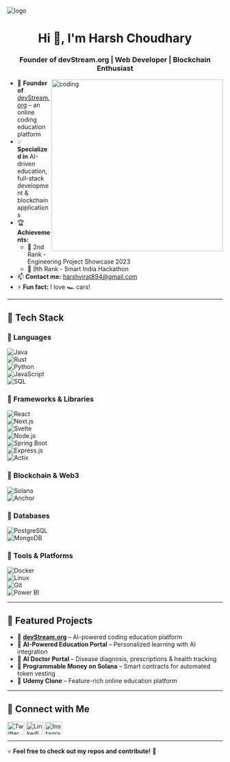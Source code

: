 ![logo](https://github.com/h-a-r-s-h-s-r-a-h/h-a-r-s-h-s-r-a-h/blob/main/hacker.jpg)

<h1 align="center">Hi 👋, I'm Harsh Choudhary</h1>
<h3 align="center">Founder of devStream.org | Web Developer | Blockchain Enthusiast</h3>

<img align="right" alt="coding" width="400" src="https://phoneky.co.uk/thumbs/screensavers/down/computer/hacker_uGThpFPb.gif">

- 🔭 **Founder of** [devStream.org](https://devstream.org) – an online coding education platform  
- 💡 **Specialized in** AI-driven education, full-stack development & blockchain applications  
- 🏆 **Achievements:**  
  - 🥈 2nd Rank - Engineering Project Showcase 2023  
  - 🏅 9th Rank - Smart India Hackathon  
- 📫 **Contact me:** harshvirat894@gmail.com  
- ⚡ **Fun fact:** I love 🏎️ cars!  

---

## 🚀 Tech Stack  
### 🔹 Languages  
![Java](https://img.shields.io/badge/Java-%23ED8B00.svg?style=flat&logo=openjdk&logoColor=white)  
![Rust](https://img.shields.io/badge/Rust-%23000000.svg?style=flat&logo=rust&logoColor=white)  
![Python](https://img.shields.io/badge/Python-3670A0?style=flat&logo=python&logoColor=ffdd54)  
![JavaScript](https://img.shields.io/badge/JavaScript-%23323330.svg?style=flat&logo=javascript&logoColor=%23F7DF1E)  
![SQL](https://img.shields.io/badge/SQL-%2300758F.svg?style=flat&logo=microsoft-sql-server&logoColor=white)  

### 🔹 Frameworks & Libraries  
![React](https://img.shields.io/badge/React-%2320232a.svg?style=flat&logo=react&logoColor=%2361DAFB)  
![Next.js](https://img.shields.io/badge/Next.js-000000?style=flat&logo=nextdotjs&logoColor=white)  
![Svelte](https://img.shields.io/badge/Svelte-%23ff3e00.svg?style=flat&logo=svelte&logoColor=white)  
![Node.js](https://img.shields.io/badge/Node.js-6DA55F?style=flat&logo=node.js&logoColor=white)  
![Spring Boot](https://img.shields.io/badge/Spring_Boot-%236DB33F.svg?style=flat&logo=spring-boot&logoColor=white)  
![Express.js](https://img.shields.io/badge/Express.js-404D59?style=flat)  
![Actix](https://img.shields.io/badge/Actix-%23FFFFFF.svg?style=flat&logo=rust&logoColor=black)  

### 🔹 Blockchain & Web3  
![Solana](https://img.shields.io/badge/Solana-%23000000.svg?style=flat&logo=solana&logoColor=white)  
![Anchor](https://img.shields.io/badge/Anchor-%23000000.svg?style=flat&logo=solana&logoColor=cyan)  

### 🔹 Databases  
![PostgreSQL](https://img.shields.io/badge/PostgreSQL-%23316192.svg?style=flat&logo=postgresql&logoColor=white)  
![MongoDB](https://img.shields.io/badge/MongoDB-%2347A248.svg?style=flat&logo=mongodb&logoColor=white)  

### 🔹 Tools & Platforms  
![Docker](https://img.shields.io/badge/Docker-%230db7ed.svg?style=flat&logo=docker&logoColor=white)  
![Linux](https://img.shields.io/badge/Linux-FCC624?style=flat&logo=linux&logoColor=black)  
![Git](https://img.shields.io/badge/Git-%23F05033.svg?style=flat&logo=git&logoColor=white)  
![Power BI](https://img.shields.io/badge/Power%20BI-F2C811?style=flat&logo=power%20bi&logoColor=black)  

---

## 📌 Featured Projects  
- 🔹 **[devStream.org](https://devstream.org)** – AI-powered coding education platform  
- 🔹 **AI-Powered Education Portal** – Personalized learning with AI integration  
- 🔹 **AI Doctor Portal** – Disease diagnosis, prescriptions & health tracking  
- 🔹 **Programmable Money on Solana** – Smart contracts for automated token vesting  
- 🔹 **Udemy Clone** – Feature-rich online education platform  

---

## 🔗 Connect with Me  
<p align="left">
<a href="https://twitter.com/ittzz_harsh" target="blank"><img align="center" src="https://raw.githubusercontent.com/rahuldkjain/github-profile-readme-generator/master/src/images/icons/Social/twitter.svg" alt="Twitter" height="30" width="40" /></a>
<a href="https://linkedin.com/in/harsh-55a0b325b/" target="blank"><img align="center" src="https://raw.githubusercontent.com/rahuldkjain/github-profile-readme-generator/master/src/images/icons/Social/linked-in-alt.svg" alt="LinkedIn" height="30" width="40" /></a>
<a href="https://instagram.com/harsh_.choudhary._" target="blank"><img align="center" src="https://raw.githubusercontent.com/rahuldkjain/github-profile-readme-generator/master/src/images/icons/Social/instagram.svg" alt="Instagram" height="30" width="40" /></a>
</p>

---

⭐ **Feel free to check out my repos and contribute!** 🚀
